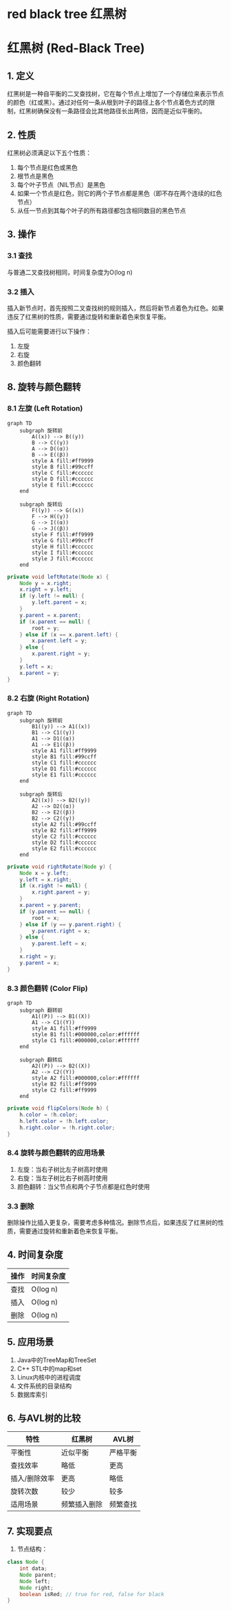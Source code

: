 # red black tree 红黑树
# 红黑树 (Red-Black Tree)

## 1. 定义
红黑树是一种自平衡的二叉查找树，它在每个节点上增加了一个存储位来表示节点的颜色（红或黑）。通过对任何一条从根到叶子的路径上各个节点着色方式的限制，红黑树确保没有一条路径会比其他路径长出两倍，因而是近似平衡的。

## 2. 性质
红黑树必须满足以下五个性质：
1. 每个节点是红色或黑色
2. 根节点是黑色
3. 每个叶子节点（NIL节点）是黑色
4. 如果一个节点是红色，则它的两个子节点都是黑色（即不存在两个连续的红色节点）
5. 从任一节点到其每个叶子的所有路径都包含相同数目的黑色节点

## 3. 操作
### 3.1 查找
与普通二叉查找树相同，时间复杂度为O(log n)

### 3.2 插入
插入新节点时，首先按照二叉查找树的规则插入，然后将新节点着色为红色。如果违反了红黑树的性质，需要通过旋转和重新着色来恢复平衡。

插入后可能需要进行以下操作：
1. 左旋
2. 右旋
3. 颜色翻转
## 8. 旋转与颜色翻转

### 8.1 左旋 (Left Rotation)
```mermaid
graph TD
    subgraph 旋转前
        A((x)) --> B((y))
        B --> C((γ))
        A --> D((α))
        B --> E((β))
        style A fill:#ff9999
        style B fill:#99ccff
        style C fill:#cccccc
        style D fill:#cccccc
        style E fill:#cccccc
    end
    
    subgraph 旋转后
        F((y)) --> G((x))
        F --> H((γ))
        G --> I((α))
        G --> J((β))
        style F fill:#ff9999
        style G fill:#99ccff
        style H fill:#cccccc
        style I fill:#cccccc
        style J fill:#cccccc
    end
```

```java
private void leftRotate(Node x) {
    Node y = x.right;
    x.right = y.left;
    if (y.left != null) {
        y.left.parent = x;
    }
    y.parent = x.parent;
    if (x.parent == null) {
        root = y;
    } else if (x == x.parent.left) {
        x.parent.left = y;
    } else {
        x.parent.right = y;
    }
    y.left = x;
    x.parent = y;
}
```
### 8.2 右旋 (Right Rotation)
```mermaid
graph TD
    subgraph 旋转前
        B1((y)) --> A1((x))
        B1 --> C1((γ))
        A1 --> D1((α))
        A1 --> E1((β))
        style A1 fill:#ff9999
        style B1 fill:#99ccff
        style C1 fill:#cccccc
        style D1 fill:#cccccc
        style E1 fill:#cccccc
    end
    
    subgraph 旋转后
        A2((x)) --> B2((y))
        A2 --> D2((α))
        B2 --> E2((β))
        B2 --> C2((γ))
        style A2 fill:#99ccff
        style B2 fill:#ff9999
        style C2 fill:#cccccc
        style D2 fill:#cccccc
        style E2 fill:#cccccc
    end
```    

```java
private void rightRotate(Node y) {
    Node x = y.left;
    y.left = x.right;
    if (x.right != null) {
        x.right.parent = y;
    }
    x.parent = y.parent;
    if (y.parent == null) {
        root = x;
    } else if (y == y.parent.right) {
        y.parent.right = x;
    } else {
        y.parent.left = x;
    }
    x.right = y;
    y.parent = x;
}
```

### 8.3 颜色翻转 (Color Flip)
```mermaid
graph TD
    subgraph 翻转前
        A1((P)) --> B1((X))
        A1 --> C1((Y))
        style A1 fill:#ff9999
        style B1 fill:#000000,color:#ffffff
        style C1 fill:#000000,color:#ffffff
    end
    
    subgraph 翻转后
        A2((P)) --> B2((X))
        A2 --> C2((Y))
        style A2 fill:#000000,color:#ffffff
        style B2 fill:#ff9999
        style C2 fill:#ff9999
    end
```    

```java
private void flipColors(Node h) {
    h.color = !h.color;
    h.left.color = !h.left.color;
    h.right.color = !h.right.color;
}
```

### 8.4 旋转与颜色翻转的应用场景
1. 左旋：当右子树比左子树高时使用
2. 右旋：当左子树比右子树高时使用
3. 颜色翻转：当父节点和两个子节点都是红色时使用

### 3.3 删除
删除操作比插入更复杂，需要考虑多种情况。删除节点后，如果违反了红黑树的性质，需要通过旋转和重新着色来恢复平衡。

## 4. 时间复杂度
| 操作 | 时间复杂度 |
|------|------------|
| 查找 | O(log n)   |
| 插入 | O(log n)   |
| 删除 | O(log n)   |

## 5. 应用场景
1. Java中的TreeMap和TreeSet
2. C++ STL中的map和set
3. Linux内核中的进程调度
4. 文件系统的目录结构
5. 数据库索引

## 6. 与AVL树的比较
| 特性 | 红黑树 | AVL树 |
|------|--------|-------|
| 平衡性 | 近似平衡 | 严格平衡 |
| 查找效率 | 略低 | 更高 |
| 插入/删除效率 | 更高 | 略低 |
| 旋转次数 | 较少 | 较多 |
| 适用场景 | 频繁插入删除 | 频繁查找 |

## 7. 实现要点
1. 节点结构：
```java
class Node {
    int data;
    Node parent;
    Node left;
    Node right;
    boolean isRed; // true for red, false for black
}